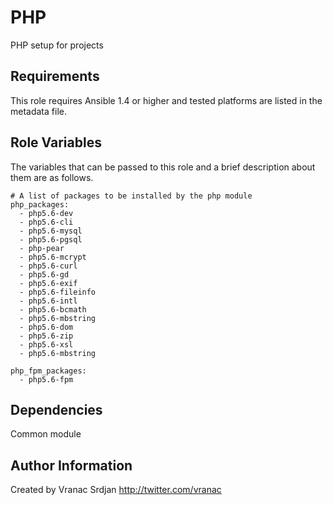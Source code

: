 PHP
========

PHP setup for projects

Requirements
------------

This role requires Ansible 1.4 or higher and tested platforms are listed in the metadata file.

Role Variables
--------------

The variables that can be passed to this role and a brief description about
them are as follows.

    # A list of packages to be installed by the php module
    php_packages:
      - php5.6-dev
      - php5.6-cli
      - php5.6-mysql
      - php5.6-pgsql
      - php-pear
      - php5.6-mcrypt
      - php5.6-curl
      - php5.6-gd
      - php5.6-exif
      - php5.6-fileinfo
      - php5.6-intl
      - php5.6-bcmath
      - php5.6-mbstring
      - php5.6-dom
      - php5.6-zip
      - php5.6-xsl
      - php5.6-mbstring
    
    php_fpm_packages:
      - php5.6-fpm
      
Dependencies
------------

Common module


Author Information
------------------

Created by Vranac Srdjan http://twitter.com/vranac

